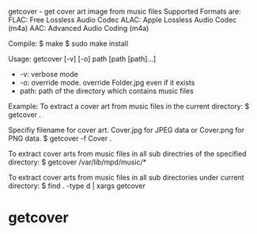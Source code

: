 getcover - get cover art image from music files
 Supported Formats are:
  FLAC: Free Lossless Audio Codec
  ALAC: Apple Lossless Audio Codec (m4a)
  AAC: Advanced Audio Coding (m4a)

Compile:
 $ make
 $ sudo make install

Usage:
 getcover [-v] [-o] path [path [path]...]
 *  -v: verbose mode
 *  -o: override mode. override Folder.jpg even if it exists
 *  path: path of the directory which contains music files

 
Example:
To extract a cover art from music files in the current directory:
 $ getcover . 

Specifiy filename for cover art. Cover.jpg for JPEG data or Cover.png for PNG data.
 $ getcover -f Cover .

To extract cover arts from music files in all sub directries of the specified directory:
 $ getcover /var/lib/mpd/music/*

To extract cover arts from music files in all sub directories under current directory:
 $ find . -type d | xargs getcover

# getcover
